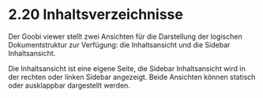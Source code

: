 # 2.20 Inhaltsverzeichnisse

Der Goobi viewer stellt zwei Ansichten für die Darstellung der logischen Dokumentstruktur zur Verfügung: die Inhaltsansicht und die Sidebar Inhaltsansicht. 

Die Inhaltsansicht ist eine eigene Seite, die Sidebar Inhaltsansicht wird in der rechten oder linken Sidebar angezeigt. Beide Ansichten können statisch oder ausklappbar dargestellt werden.

